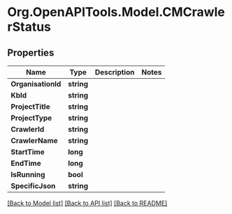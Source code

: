 # Org.OpenAPITools.Model.CMCrawlerStatus

## Properties

Name | Type | Description | Notes
------------ | ------------- | ------------- | -------------
**OrganisationId** | **string** |  | 
**KbId** | **string** |  | 
**ProjectTitle** | **string** |  | 
**ProjectType** | **string** |  | 
**CrawlerId** | **string** |  | 
**CrawlerName** | **string** |  | 
**StartTime** | **long** |  | 
**EndTime** | **long** |  | 
**IsRunning** | **bool** |  | 
**SpecificJson** | **string** |  | 

[[Back to Model list]](../README.md#documentation-for-models) [[Back to API list]](../README.md#documentation-for-api-endpoints) [[Back to README]](../README.md)

